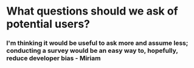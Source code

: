 # What questions should we ask of potential users?

### I'm thinking it would be useful to ask more and assume less; conducting a survey would be an easy way to, hopefully, reduce developer bias - Miriam